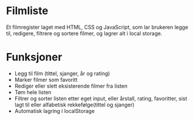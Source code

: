 # Filmliste

Et filmregister laget med HTML, CSS og JavaScript, som lar brukeren legge til, redigere, filtrere og sortere filmer, og lagrer alt i local storage.

# Funksjoner

- Legg til film (tittel, sjanger, år og rating)
- Marker filmer som favoritt
- Rediger eller slett eksisterende filmer fra listen
- Tøm hele listen
- Filtrer og sorter listen etter eget input, eller årstall, rating, favoritter, sist lagt til eller alfabetisk rekkefølge(tittel og sjanger)
- Automatisk lagring i localStorage
